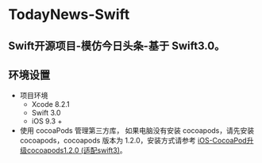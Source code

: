 # TodayNews-Swift
## Swift开源项目-模仿今日头条-基于 Swift3.0。

## 环境设置

-  项目环境
	-  Xcode 8.2.1
	-  Swift 3.0
	-  iOS 9.3 +
- 使用 cocoaPods 管理第三方库， 如果电脑没有安装 cocoapods，请先安装 cocoapods，cocoapods 版本为 1.2.0，安装方式请参考  [iOS-CocoaPod升级cocoapods1.2.0 (适配swift3)](http://blog.csdn.net/qxuewei/article/details/53113920)。







